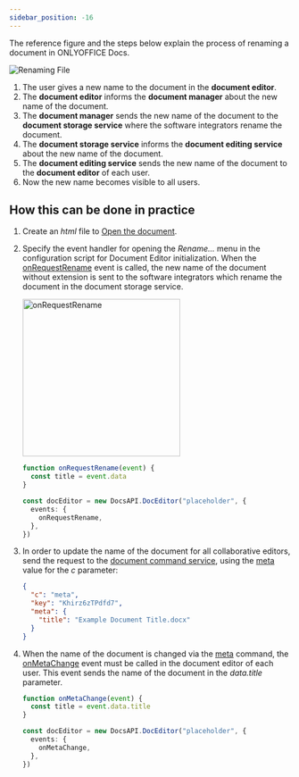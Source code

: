 ```yaml
---
sidebar_position: -16
---
```


The reference figure and the steps below explain the process of renaming a document in ONLYOFFICE Docs.

![Renaming File](/assets/images/editor/rename.svg)

1. The user gives a new name to the document in the **document editor**.
2. The **document editor** informs the **document manager** about the new name of the document.
3. The **document manager** sends the new name of the document to the **document storage service** where the software integrators rename the document.
4. The **document storage service** informs the **document editing service** about the new name of the document.
5. The **document editing service** sends the new name of the document to the **document editor** of each user.
6. Now the new name becomes visible to all users.

## How this can be done in practice

1. Create an *html* file to [Open the document](./opening-file.md#how-this-can-be-done-in-practice).

2. Specify the event handler for opening the *Rename...* menu in the configuration script for Document Editor initialization. When the [onRequestRename](../../usage-api/config/events.md#onrequestrename) event is called, the new name of the document without extension is sent to the software integrators which rename the document in the document storage service.

   <img alt="onRequestRename" src="/assets/images/editor/onRequestRename.png" width="282px" />

   ``` ts
   function onRequestRename(event) {
     const title = event.data
   }
   
   const docEditor = new DocsAPI.DocEditor("placeholder", {
     events: {
       onRequestRename,
     },
   })
   ```

3. In order to update the name of the document for all collaborative editors, send the request to the [document command service](../../additional-api/command-service/command-service.md), using the [meta](../../additional-api/command-service/meta.md) value for the *c* parameter:

   ``` json
   {
     "c": "meta",
     "key": "Khirz6zTPdfd7",
     "meta": {
       "title": "Example Document Title.docx"
     }
   }
   ```

4. When the name of the document is changed via the [meta](../../additional-api/command-service/meta.md) command, the [onMetaChange](../../usage-api/config/events.md#onmetachange) event must be called in the document editor of each user. This event sends the name of the document in the *data.title* parameter.

   ``` ts
   function onMetaChange(event) {
     const title = event.data.title
   }
   
   const docEditor = new DocsAPI.DocEditor("placeholder", {
     events: {
       onMetaChange,
     },
   })
   ```

